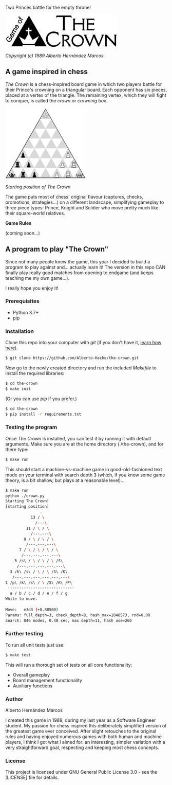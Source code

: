 Two Princes battle for the empty throne!

![The Crown](/thecrown/docs/TheCrown_logo_S.png)

*Copyright (c) 1989 Alberto Hernández Marcos*

## A game inspired in chess

*The Crown* is a chess-inspired board game in which two players battle for their Prince's crowning on a triangular board. Each opponent has six pieces, placed at a vertex of the triangle. The remaining vertex, which they will fight to conquer, is called the *crown* or *crowning box*.

<img src="thecrown/docs/TheCrown_StartingPosition.png" width="250">

*Starting position of The Crown*

The game puts most of chess' original flavour (captures, checks, promotions, strategies...) on a different landscape, simplifying gameplay to three piece types: Prince, Knight and Soldier who move pretty much like their square-world relatives.

**Game Rules**

(coming soon...)

## A program to play "The Crown"

Since not many people knew the game, this year I decided to build a program to play against and... actually learn it! The version in this repo CAN finally play really good matches from opening to endgame (and keeps teaching me my own game...).

I really hope you enjoy it!

### Prerequisites

- Python 3.7+
- pip

### Installation

Clone this repo into your computer with *git* (if you don't have it, [learn how here]).

[learn how here]: https://git-scm.com/book/en/v2/Getting-Started-Installing-Git

```bash
$ git clone https://github.com/Alberto-Hache/the-crown.git
```

Now go to the newly created directory and run the included *Makefile* to install the required libraries:


```bash
$ cd the-crown
$ make init
```

(Or you can use *pip* if you prefer.)

```bash
$ cd the-crown
$ pip install -r requirements.txt
```

### Testing the program

Once *The Crown* is installed, you can test it by running it with default arguments. 
Make sure you are at the home directory (./the-crown), and for there type:

```bash
$ make run
```

This should start a machine-vs-machine game in good-old-fashioned text mode on your terminal with search depth 3 (which, if you know some game theory, is a bit shallow, but plays at a reasonable level)...

```bash
$ make run
python ./crown.py
Starting The Crown!
[starting position]
               .
           13 / \ 
             /---\
         11 / \ / \ 
           /---.---\
        9 / \ / \ / \ 
         /---.---.---\
      7 / \ / \ / \ / \ 
       /---.---.---.---\
    5 /s\ / \ / \ / \ /S\ 
     /---.---.---.---.---\
  3 /k\ /s\ / \ / \ /S\ /K\ 
   /---.---.---.---.---.---\
1 /p\ /k\ /s\ / \ /S\ /K\ /P\ 
 ·---·---·---·---·---·---·---·
  a / b / c / d / e / f / g
White to move.

Move:   e3d3 (+0.88500)                                                         
Params: full_depth=3, check_depth=8, hash_max=1048573, rnd=0.00
Search: 846 nodes, 0.48 sec, max depth=11, hash use=260
```

### Further testing

To run all unit tests just use:

```bash
$ make test
```

This will run a thorough set of tests on all core functionality:

- Overall gameplay
- Board management functionality
- Auxiliary functions

### Author

Alberto Hernández Marcos

I created this game in 1989, during my last year as a Software Engineer student. My passion for chess inspired this deliberately simplified version of the greatest game ever conceived. After slight retouches to the original rules and having enjoyed numerous games with both human and machine players, I think I got what I aimed for: an interesting, simpler variation with a very straightforward goal, respecting and keeping most chess concepts.

### License

This project is licensed under GNU General Public License 3.0 - see the [LICENSE] file for details.

[LICENSE.md]: LICENSE

